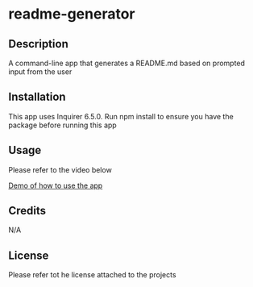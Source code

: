 # readme-generator

## Description
A command-line app that generates a README.md based on prompted input from the user

## Installation
This app uses Inquirer 6.5.0.
Run npm install to ensure you have the package before running this app

## Usage
Please refer to the video below

[Demo of how to use the app](https://drive.google.com/file/d/18BCHI568OLNtDP1Fg1Ue6wprdvRvPWjm/preview)

## Credits
N/A

## License
Please refer tot he license attached to the projects